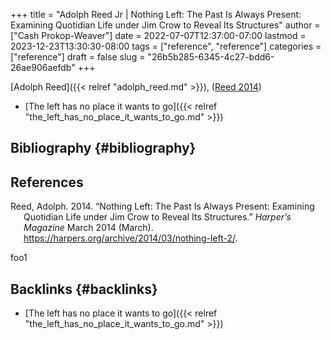 +++
title = "Adolph Reed Jr | Nothing Left: The Past Is Always Present: Examining Quotidian Life under Jim Crow to Reveal Its Structures"
author = ["Cash Prokop-Weaver"]
date = 2022-07-07T12:37:00-07:00
lastmod = 2023-12-23T13:30:30-08:00
tags = ["reference", "reference"]
categories = ["reference"]
draft = false
slug = "26b5b285-6345-4c27-bdd6-26ae906aefdb"
+++

[Adolph Reed]({{< relref "adolph_reed.md" >}}), (<a href="#citeproc_bib_item_1">Reed 2014</a>)

-   [The left has no place it wants to go]({{< relref "the_left_has_no_place_it_wants_to_go.md" >}})


## Bibliography {#bibliography}

## References

<style>.csl-entry{text-indent: -1.5em; margin-left: 1.5em;}</style><div class="csl-bib-body">
  <div class="csl-entry"><a id="citeproc_bib_item_1"></a>Reed, Adolph. 2014. “Nothing Left: The Past Is Always Present: Examining Quotidian Life under Jim Crow to Reveal Its Structures.” <i>Harper’s Magazine</i> March 2014 (March). <a href="https://harpers.org/archive/2014/03/nothing-left-2/">https://harpers.org/archive/2014/03/nothing-left-2/</a>.</div>
</div>

foo1


## Backlinks {#backlinks}

-   [The left has no place it wants to go]({{< relref "the_left_has_no_place_it_wants_to_go.md" >}})
